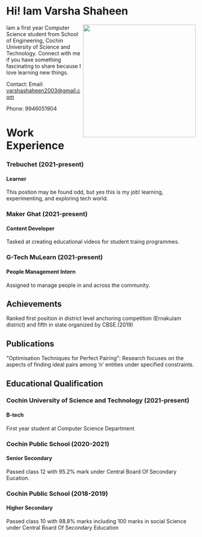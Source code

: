 # Hi! Iam Varsha Shaheen

<image src=https://raw.githubusercontent.com/VarshaShaheen/varshashaheen.github.io/main/WhatsApp%20Image%202022-06-20%20at%208.09.26%20PM.jpeg width="300" height="300" align="right"></image>

<p> 
	Iam a first year Computer Science student from School of Engineering, Cochin University of Science and Technology. Connect with me if you have something fascinating to share because I love learning new things.
</p>

Contact:
  <a>Email: varshashaheen2003@gmail.com</a>
  <p>Phone: 9946051904</p>



# Work Experience

<h3>Trebuchet (2021-present)</h3>
<h4 >Learner</h4>
This postion may be found odd, but yes this is my job! learning, experimenting, and exploring tech world.

<h3>Maker Ghat (2021-present)</h3>
<h4 >Content Developer</h4>
Tasked at creating educational videos for student traing programmes.
<h3>G-Tech MuLearn (2021-present)</h3>
<h4 >People Management Intern</h4>
Assigned to manage people in and across the community.  


## Achievements

Ranked first position in district level anchoring competition (Ernakulam district) and fifth in state organized by CBSE.(2019)

## Publications

"Optimisation Techniques for Perfect Pairing":
	Research focuses on the aspects of finding ideal pairs among ’n’ entities under specified constraints.


## Educational Qualification
<h3>Cochin University of Science and Technology (2021-present)</h3>
<h4>B-tech</h4>
First year student at Computer Science Department
<h3>Cochin Public School (2020-2021)</h3>
<h4>Senior Secondary</h4>
Passed class 12 with 95.2% mark under Central Board Of Secondary Eucation.
<h3>Cochin Public School (2018-2019)</h3>
<h4>Higher Secondary</h4>
Passed class 10 with 98.8% marks including 100 marks in social
 Science under Central Board Of Secondary Education

